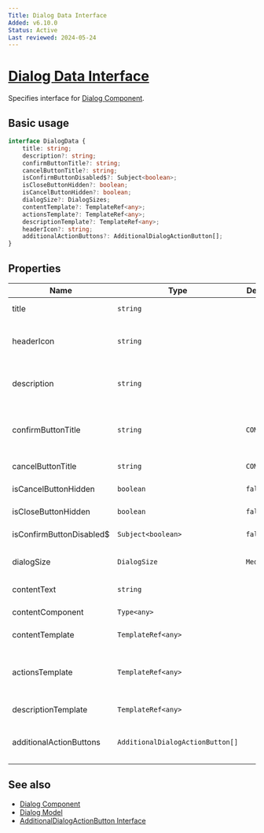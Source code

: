 ```yaml
---
Title: Dialog Data Interface
Added: v6.10.0
Status: Active
Last reviewed: 2024-05-24
---
```


# [Dialog Data Interface](../../../lib/content-services/src/lib/dialogs/dialog/dialog-data.interface.ts "Defined in dialog-data.interface.ts")

Specifies interface for [Dialog Component](../dialogs/dialog.md).

## Basic usage

```ts
interface DialogData {
    title: string;
    description?: string;
    confirmButtonTitle?: string;
    cancelButtonTitle?: string;
    isConfirmButtonDisabled$?: Subject<boolean>;
    isCloseButtonHidden?: boolean;
    isCancelButtonHidden?: boolean;
    dialogSize?: DialogSizes;
    contentTemplate?: TemplateRef<any>;
    actionsTemplate?: TemplateRef<any>;
    descriptionTemplate?: TemplateRef<any>;
    headerIcon?: string;
    additionalActionButtons?: AdditionalDialogActionButton[];
}
```

## Properties

| Name | Type | Default value | Description |
| ---- | ---- | ------------- | ----------- |
| title | `string` |    | It will be placed in the dialog title section. |
| headerIcon | `string` |    | It will be placed in header section. Should be used with Alert dialogs. (optional) |
| description | `string` |    | It will be placed first in the dialog content section. Non-scrollable content. (optional) |
| confirmButtonTitle | `string` | `COMMON.APPLY` | Confirmation action. After this, the dialog is closed and the `isConfirmButtonDisabled$` is set to `true`. (optional) |
| cancelButtonTitle | `string` | `COMMON.CANCEL` | Cancellation action. After this, the dialog is closed |
| isCancelButtonHidden | `boolean` | `false` | Toggles cancel button visibility. (optional) |
| isCloseButtonHidden | `boolean` | `false` | Toggles close button visibility. (optional) |
| isConfirmButtonDisabled$ | `Subject<boolean>` | `false` | Toggles confirm button disability. (optional) |
| dialogSize | `DialogSize` | `Medium` | Set dialog size. Can be `Large`, `Medium`, `Alert`. (optional) |
| contentText | `string` |    | Inserts a content text. (optional) |
| contentComponent | `Type<any>` |    | Inserts a content component. (optional) |
| contentTemplate | `TemplateRef<any>` |    | Inserts a content template. (optional) |
| actionsTemplate | `TemplateRef<any>` |    | Inserts a template styled on the left. Should be used for additional `mat-button` style buttons. (optional) |
| descriptionTemplate | `TemplateRef<any>` |    | Inserts a description template. (optional) |
| additionalActionButtons | `AdditionalDialogActionButton[]` |    | Inserts additional base-styled buttons into the action bar on the left. (optional) |

## See also

- [Dialog Component](../dialogs/dialog.md)
- [Dialog Model](../models/dialog.model.md)
- [AdditionalDialogActionButton Interface](./additional-dialog-action-button.md)
